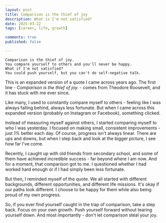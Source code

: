 ```yaml
---
layout: post
title: Comparison is the thief of joy
description: What is I'm not satisfied?
date: 2025-03-22
tags: [career, life, growth]

comments: true
published: false

---
```


    Comparison is the thief of joy.  
    You compare yourself to others and you'll never be happy.  
    What if I'm not satisfied?  
    You could push yourself, but you can't do self-negative talk.

This is an expanded version of a quote I came across years ago. The first line - _Comparison is the thief of joy._ - comes from Theodore Roosevelt, and it has stuck with me ever since. 

Like many, I used to constantly compare myself to others - feeling like I was always falling behind, always less fortunate. But when I came across this expanded version (probably on Instagram or Facebook), something clicked.

Instead of measuring myself against others, I started comparing myself to who I was yesterday. I focused on making small, consistent improvements - just _1%_ better each day. Of course, progress isn't always linear. There are ups and downs, but when I step back and look at the bigger picture, I see how far I've come.

Recently, I caught up with old friends from secondary school, and some of them have achieved incredible success - far beyond where I am now. And for a moment, that comparison got to me. I questioned whether I had worked hard enough or if I had simply been less fortunate.

But then, I reminded myself of the quote. We all started with different backgrounds, different opportunities, and different life missions. It's okay if our paths look different. I choose to be happy for them while also being proud of my own progress.

So, if you ever find yourself caught in the trap of comparison, take a step back. Focus on your own growth. Push yourself forward without tearing yourself down. And most importantly - don't let comparison steal your joy.